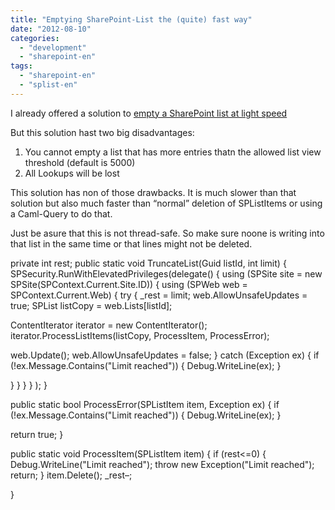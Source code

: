 ```yaml
---
title: "Emptying SharePoint-List the (quite) fast way"
date: "2012-08-10"
categories: 
  - "development"
  - "sharepoint-en"
tags: 
  - "sharepoint-en"
  - "splist-en"
---
```


I already offered a solution to [empty a SharePoint list at light speed](http://www.stammtischphilosoph.com/2012/08/emptying-sharepoint-lists-the-ultra-fast-way/ "Emptying SharePoint lists the ultra fast way")

But this solution hast two big disadvantages:

1. You cannot empty a list that has more entries thatn the allowed list view threshold (default is 5000)
2. All Lookups will be lost

This solution has non of those drawbacks. It is much slower than that solution but also much faster than “normal” deletion of SPListItems or using a Caml-Query to do that.

Just be asure that this is not thread-safe. So make sure noone is writing into that list in the same time or that lines might not be deleted.

private int rest;
public static void TruncateList(Guid listId, int limit)
{
SPSecurity.RunWithElevatedPrivileges(delegate()
{
using (SPSite site = new SPSite(SPContext.Current.Site.ID))
{
using (SPWeb web = SPContext.Current.Web)
{
try
{
\_rest = limit;
web.AllowUnsafeUpdates = true;
SPList listCopy = web.Lists\[listId\];

ContentIterator iterator = new ContentIterator();
iterator.ProcessListItems(listCopy, ProcessItem, ProcessError);

web.Update();
web.AllowUnsafeUpdates = false;
}
catch (Exception ex)
{
if (!ex.Message.Contains("Limit reached"))
{
Debug.WriteLine(ex);
}

}
}
}
}
);
}

public static bool ProcessError(SPListItem item, Exception ex)
{
if (!ex.Message.Contains("Limit reached"))
{
Debug.WriteLine(ex);
}

return true;
}

public static void ProcessItem(SPListItem item)
{
if (rest<=0)
{
Debug.WriteLine("Limit reached");
throw new Exception("Limit reached");
return;
}
item.Delete();
\_rest–;

}

